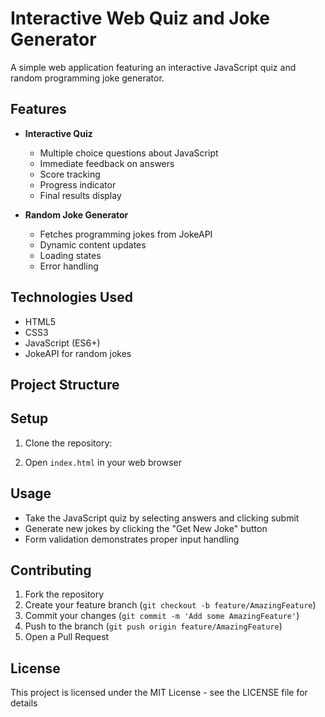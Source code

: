 # Interactive Web Quiz and Joke Generator

A simple web application featuring an interactive JavaScript quiz and random programming joke generator.

## Features

- **Interactive Quiz**
  - Multiple choice questions about JavaScript
  - Immediate feedback on answers
  - Score tracking
  - Progress indicator
  - Final results display

- **Random Joke Generator**
  - Fetches programming jokes from JokeAPI
  - Dynamic content updates
  - Loading states
  - Error handling

## Technologies Used

- HTML5
- CSS3
- JavaScript (ES6+)
- JokeAPI for random jokes

## Project Structure 

## Setup

1. Clone the repository: 

2. Open `index.html` in your web browser

## Usage

- Take the JavaScript quiz by selecting answers and clicking submit
- Generate new jokes by clicking the "Get New Joke" button
- Form validation demonstrates proper input handling

## Contributing

1. Fork the repository
2. Create your feature branch (`git checkout -b feature/AmazingFeature`)
3. Commit your changes (`git commit -m 'Add some AmazingFeature'`)
4. Push to the branch (`git push origin feature/AmazingFeature`)
5. Open a Pull Request

## License

This project is licensed under the MIT License - see the LICENSE file for details
